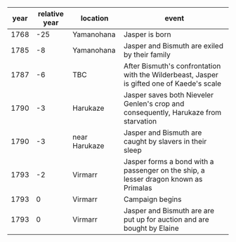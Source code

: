 |  year  | relative year |  location | event | 
| ------ | ------------- | --------- | ----- |
|  1768 | -25 | Yamanohana | Jasper is born |
| 1785 | -8 | Yamanohana | Jasper and Bismuth are exiled by their family |
| 1787 | -6 | TBC | After Bismuth's confrontation with the Wilderbeast, Jasper is gifted one of Kaede's scale |
| 1790 | -3 | Harukaze | Jasper saves both Nieveler Genlen's crop and consequently, Harukaze from starvation |
| 1790 | -3 | near Harukaze | Jasper and Bismuth are caught by slavers in their sleep |
| 1793 | -2 | Virmarr | Jasper forms a bond with a passenger on the ship, a lesser dragon known as Primalas |
| 1793 | 0 | Virmarr | Campaign begins |
| 1793 | 0 | Virmarr | Jasper and Bismuth are are put up for auction and are bought by Elaine | 
